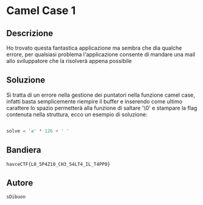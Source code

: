 # Camel Case 1

## Descrizione

Ho trovato questa fantastica applicazione ma sembra che dia qualche errore, per qualsiasi problema l'applicazione consente di mandare una mail allo sviluppatore che la risolverà appena possibile

## Soluzione

Si tratta di un errore nella gestione dei puntatori nella funzione camel case, infatti basta semplicemente riempire il buffer e inserendo come ultimo carattere lo spazio permetterà alla funzione di saltare '\0' e stampare la flag contenuta nella struttura, ecco un esempio di soluzione:

```python

solve = 'a' * 126 + ' '

```

## Bandiera

```
havceCTF{L0_5P4Z10_CH3_54LT4_IL_T4PP0}
```

## Autore

```
sDibuon
```
